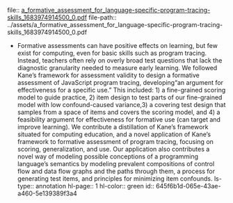 file:: [a_formative_assessment_for_language-specific-program-tracing-skills_1683974914500_0.pdf](../assets/a_formative_assessment_for_language-specific-program-tracing-skills_1683974914500_0.pdf)
file-path:: ../assets/a_formative_assessment_for_language-specific-program-tracing-skills_1683974914500_0.pdf

- Formative assessments can have positive effects on learning, but few exist for computing, even for basic skills such as program tracing. Instead, teachers often rely on overly broad test questions that lack the diagnostic granularity needed to measure early learning. We followed Kane’s framework for assessment validity to design a formative assessment of JavaScript program tracing, developing“an argument for effectiveness for a specific use.” This included: 1) a fine-grained scoring model to guide practice, 2) item design to test parts of our fine-grained model with low confound-caused variance,3) a covering test design that samples from a space of items and covers the scoring model, and 4) a feasibility argument for effectiveness for formative use (can target and improve learning). We contribute a distillation of Kane’s framework situated for computing education, and a novel application of Kane’s framework to formative assessment of program tracing, focusing on scoring, generalization, and use. Our application also contributes a novel way of modeling possible conceptions of a programming language’s semantics by modeling prevalent compositions of control flow and data flow graphs and the paths through them, a process for generating test items, and principles for minimizing item confounds.
  ls-type:: annotation
  hl-page:: 1
  hl-color:: green
  id:: 645f6b1d-065e-43ae-a460-5e139389f3a4